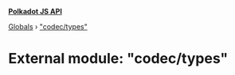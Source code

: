 **[Polkadot JS API](../README.md)**

[Globals](../globals.md) › [&quot;codec/types&quot;](_codec_types_.md)

# External module: "codec/types"


